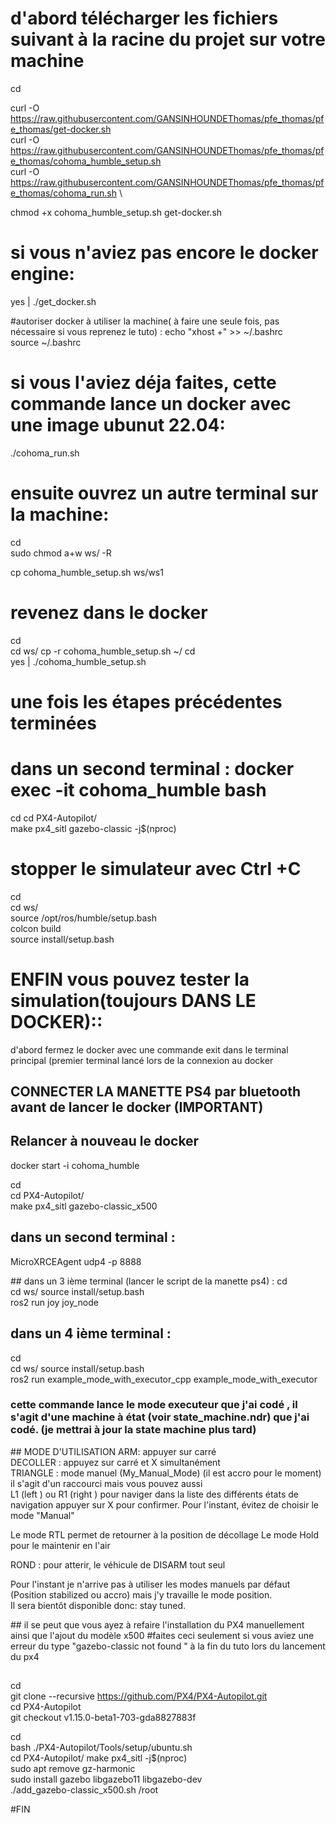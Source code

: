 # d'abord télécharger les fichiers suivant à la racine du projet sur votre machine
cd

curl -O https://raw.githubusercontent.com/GANSINHOUNDEThomas/pfe_thomas/pfe_thomas/get-docker.sh \
curl -O https://raw.githubusercontent.com/GANSINHOUNDEThomas/pfe_thomas/pfe_thomas/cohoma_humble_setup.sh \
curl -O https://raw.githubusercontent.com/GANSINHOUNDEThomas/pfe_thomas/pfe_thomas/cohoma_run.sh \

chmod +x cohoma_humble_setup.sh get-docker.sh 


# si vous n'aviez pas encore le docker engine:
yes | ./get_docker.sh 

#autoriser docker à utiliser la machine( à faire une seule fois, pas nécessaire si vous reprenez le tuto) :
echo "xhost +" >> ~/.bashrc \
source ~/.bashrc

# si vous l'aviez déja faites, cette commande lance un docker avec une image ubunut 22.04:
./cohoma_run.sh 

# ensuite ouvrez un autre terminal sur la machine:
cd \
sudo chmod a+w ws/ -R 

cp cohoma_humble_setup.sh ws/ws1  



# revenez dans le docker 
cd \
cd ws/ 
cp -r cohoma_humble_setup.sh ~/ 
cd \
yes | ./cohoma_humble_setup.sh 



# une fois les étapes précédentes terminées
# dans un second terminal : docker exec -it cohoma_humble bash
cd
cd PX4-Autopilot/ \
make px4_sitl gazebo-classic -j$(nproc) 

# stopper le simulateur avec Ctrl +C 

cd \
cd ws/ \
source /opt/ros/humble/setup.bash \
colcon build \
source install/setup.bash 


# ENFIN vous pouvez tester la simulation(toujours DANS LE DOCKER)::
d'abord fermez le docker avec une commande exit dans le terminal principal (premier terminal lancé lors de la connexion au docker
## CONNECTER LA MANETTE PS4 par bluetooth avant de lancer le docker (IMPORTANT)
## Relancer à nouveau le docker
docker start -i cohoma_humble 

cd \
cd PX4-Autopilot/ \
make px4_sitl gazebo-classic_x500

## dans un second terminal :
MicroXRCEAgent udp4 -p 8888 

## dans un 3 ième terminal (lancer le script de la manette ps4) :
cd \
cd ws/ 
source install/setup.bash \
ros2 run joy joy_node 

## dans un 4 ième terminal :
cd \
cd ws/ 
source install/setup.bash \
ros2 run example_mode_with_executor_cpp example_mode_with_executor 

### cette commande lance le mode executeur que j'ai codé , il s'agit d'une machine à état (voir state_machine.ndr) que j'ai codé. (je mettrai à jour la state machine plus tard)

## MODE D'UTILISATION
ARM: appuyer sur carré \
DECOLLER : appuyez sur carré et X simultanément \
TRIANGLE : mode manuel (My_Manual_Mode) (il est accro pour le moment) il s'agit d'un raccourci mais vous pouvez aussi \
L1 (left ) ou R1 (right ) pour naviger dans la liste des différents états de navigation 
appuyer sur X pour confirmer. 
Pour l'instant, évitez de choisir le mode "Manual" 

Le mode RTL permet de retourner à la position de décollage
Le mode Hold pour le maintenir en l'air



ROND : pour atterir, le véhicule de DISARM tout seul 

Pour l'instant je n'arrive pas à utiliser les modes manuels par défaut (Position stabilized ou accro)
mais j'y travaille le mode position. \
Il sera bientôt disponible donc: stay tuned.

## il se peut que vous ayez à refaire l'installation du PX4 manuellement ainsi que l'ajout du modèle x500
#faites ceci seulement si vous aviez une erreur du type "gazebo-classic not found " à la fin du tuto lors du lancement du px4
##
cd \
git clone --recursive https://github.com/PX4/PX4-Autopilot.git \
cd PX4-Autopilot \
git checkout v1.15.0-beta1-703-gda8827883f 

cd \
bash ./PX4-Autopilot/Tools/setup/ubuntu.sh \
cd PX4-Autopilot/
make px4_sitl -j$(nproc) \
sudo apt remove gz-harmonic \
sudo install gazebo libgazebo11 libgazebo-dev \
./add_gazebo-classic_x500.sh /root

#FIN









